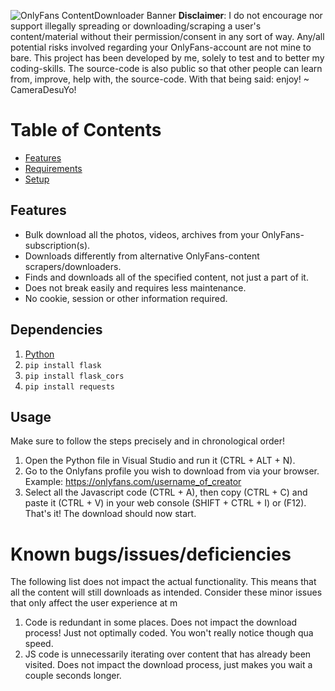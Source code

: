 ![OnlyFans ContentDownloader Banner](https://drive.google.com/uc?export=view&id=1Uj8yQ92GPE2--uzEaeMfqECWKTwj8SaF)
**Disclaimer**: I do not encourage nor support illegally spreading or downloading/scraping a user's content/material without their permission/consent in any sort of way. Any/all potential risks involved regarding your OnlyFans-account are not mine to bare. This project has been developed by me, solely to test and to better my coding-skills. The source-code is also public so that other people can learn from, improve, help with, the source-code. With that being said: enjoy! ~ CameraDesuYo!

# Table of Contents  
- [Features](#Features)
- [Requirements](#Requirements)
- [Setup](#Setup)

## Features
- Bulk download all the photos, videos, archives from your OnlyFans-subscription(s).
- Downloads differently from alternative OnlyFans-content scrapers/downloaders.
- Finds and downloads all of the specified content, not just a part of it.
- Does not break easily and requires less maintenance.
- No cookie, session or other information required.

## Dependencies
1. [Python](https://www.python.org/downloads/)
2. `pip install flask`
3. `pip install flask_cors`
4. `pip install requests`

## Usage
Make sure to follow the steps precisely and in chronological order!
1. Open the Python file in Visual Studio and run it (CTRL + ALT + N). 
2. Go to the Onlyfans profile you wish to download from via your browser. Example: https://onlyfans.com/username_of_creator
3. Select all the Javascript code (CTRL + A), then copy (CTRL + C) and paste it (CTRL + V) in your web console (SHIFT + CTRL + I) or (F12).
That's it! The download should now start.

# Known bugs/issues/deficiencies
The following list does not impact the actual functionality. This means that all the content will still downloads as intended. Consider these minor issues that only affect the user experience at m
1. Code is redundant in some places. Does not impact the download process! Just not optimally coded. You won't really notice though qua speed.
2. JS code is unnecessarily iterating over content that has already been visited. Does not impact the download process, just makes you wait a couple seconds longer.
